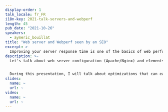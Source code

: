 ```yaml
---
display-order: 1
talk_locale: fr_FR
i18n-key: 2021-talk-servers-and-webperf
length: 45
pub_date: "2021-10-26"
speakers:
  - aymeric_bouillat
title: "Web server and Webperf seen by an SEO"
excerpt: >-
  Improving your server response time is one of the basics of web performance. Tips and tricks for a better TTFB, seen by a SEO.
description: >-
  Let's talk about web server configuration (Apache/Nginx) and elements that can impact certain KPIs (e.g. TTFB).  Having done a lot of SEO migrations, I have often encountered several issues in terms of 301 redirects and server configuration. A degraded TTFB can also have an impact on high volume sites on the Google crawl (crawl budget).


  During this presentation, I will talk about optimizations that can ease the server response time on Apache/Nginx, SEO oriented HTTP headers, and the advantages / disadvantages of some modules related to the Webperf on Apache/Nginx.
slides:
  name: ~
  url: ~
video:
  name: ~
  url: ~
---
```

